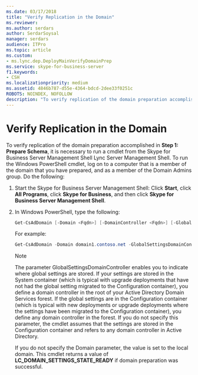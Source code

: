```yaml
---
ms.date: 03/17/2018
title: "Verify Replication in the Domain"
ms.reviewer: 
ms.author: serdars
author: SerdarSoysal
manager: serdars
audience: ITPro
ms.topic: article
ms.custom:
- ms.lync.dep.DeployMainVerifyDomainPrep
ms.service: skype-for-business-server
f1.keywords:
- CSH
ms.localizationpriority: medium
ms.assetid: 4846b787-d55e-4364-bdcd-2dee33f0251c
ROBOTS: NOINDEX, NOFOLLOW
description: "To verify replication of the domain preparation accomplished in Step 1: Prepare Schema, it is necessary to run a cmdlet from the Skype for Business Server Management Shell Lync Server Management Shell. To run the Windows PowerShell cmdlet, log on to a computer that is a member of the domain that you have prepared, and as a member of the Domain Admins group. Do the following:"
---
```


# Verify Replication in the Domain
 
To verify replication of the domain preparation accomplished in **Step 1: Prepare Schema**, it is necessary to run a cmdlet from the Skype for Business Server Management Shell Lync Server Management Shell. To run the Windows PowerShell cmdlet, log on to a computer that is a member of the domain that you have prepared, and as a member of the Domain Admins group. Do the following:
  
1. Start the Skype for Business Server Management Shell: Click **Start**, click **All Programs**, click **Skype for Business**, and then click **Skype for Business Server Management Shell**.
    
2. In Windows PowerShell, type the following:
    
   ```PowerShell
   Get-CsAdDomain [-Domain <Fqdn>] [-DomainController <Fqdn>] [-GlobalCatalog <Fqdn>] [-GlobalSettingsDomainController <Fqdn>]
   ```

    For example:
    
   ```PowerShell
   Get-CsAdDomain -Domain domain1.contoso.net -GlobalSettingsDomainController dc01.domain1.contoso.com
   ```

    > [!NOTE]
    > The parameter GlobalSettingsDomainController enables you to indicate where global settings are stored. If your settings are stored in the System container (which is typical with upgrade deployments that have not had the global setting migrated to the Configuration container), you define a domain controller in the root of your Active Directory Domain Services forest. If the global settings are in the Configuration container (which is typical with new deployments or upgrade deployments where the settings have been migrated to the Configuration container), you define any domain controller in the forest. If you do not specify this parameter, the cmdlet assumes that the settings are stored in the Configuration container and refers to any domain controller in Active Directory. 
  
    If you do not specify the Domain parameter, the value is set to the local domain. This cmdlet returns a value of **LC_DOMAIN_SETTINGS_STATE_READY** if domain preparation was successful.
    


